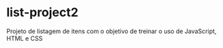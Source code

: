 # list-project2
Projeto de listagem de itens com o objetivo de treinar o uso de JavaScript, HTML e CSS
